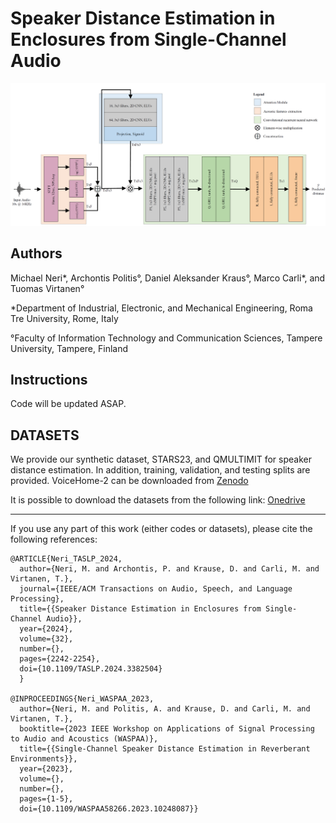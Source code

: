 # Speaker Distance Estimation in Enclosures from Single-Channel Audio

<img src="images/network.png"/>

## Authors
Michael Neri*, Archontis Politis°, Daniel Aleksander Kraus°, Marco Carli*, and Tuomas Virtanen°

*Department of Industrial, Electronic, and Mechanical Engineering, Roma Tre University, Rome, Italy


°Faculty of Information Technology and Communication Sciences, Tampere University, Tampere, Finland


## Instructions
Code will be updated ASAP.

## DATASETS
We provide our synthetic dataset, STARS23, and QMULTIMIT for speaker distance estimation. In addition, training, validation, and testing splits are provided. VoiceHome-2 can be downloaded from <a href="https://zenodo.org/records/1252143" target="_blank">Zenodo</a>



It is possible to download the datasets from the following link: <a href="https://uniroma3-my.sharepoint.com/:f:/g/personal/mneri2_os_uniroma3_it/Er6NW6ngIbxPubpMy5PKeFkBdZqGHUsRb64GOTXMV3fcpQ" target="_blank">Onedrive</a> 


-------------

If you use any part of this work (either codes or datasets), please cite the following references:

```
@ARTICLE{Neri_TASLP_2024,
  author={Neri, M. and Archontis, P. and Krause, D. and Carli, M. and Virtanen, T.},
  journal={IEEE/ACM Transactions on Audio, Speech, and Language Processing}, 
  title={{Speaker Distance Estimation in Enclosures from Single-Channel Audio}}, 
  year={2024},
  volume={32},
  number={},
  pages={2242-2254},
  doi={10.1109/TASLP.2024.3382504}
  }

@INPROCEEDINGS{Neri_WASPAA_2023,
  author={Neri, M. and Politis, A. and Krause, D. and Carli, M. and Virtanen, T.},
  booktitle={2023 IEEE Workshop on Applications of Signal Processing to Audio and Acoustics (WASPAA)}, 
  title={{Single-Channel Speaker Distance Estimation in Reverberant Environments}}, 
  year={2023},
  volume={},
  number={},
  pages={1-5},
  doi={10.1109/WASPAA58266.2023.10248087}}


```
